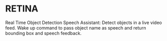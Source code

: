 # RETINA
Real Time Object Detection Speech Assistant: Detect objects in a live video feed. Wake up command to pass object name as speech and return bounding box and speech feedback.
